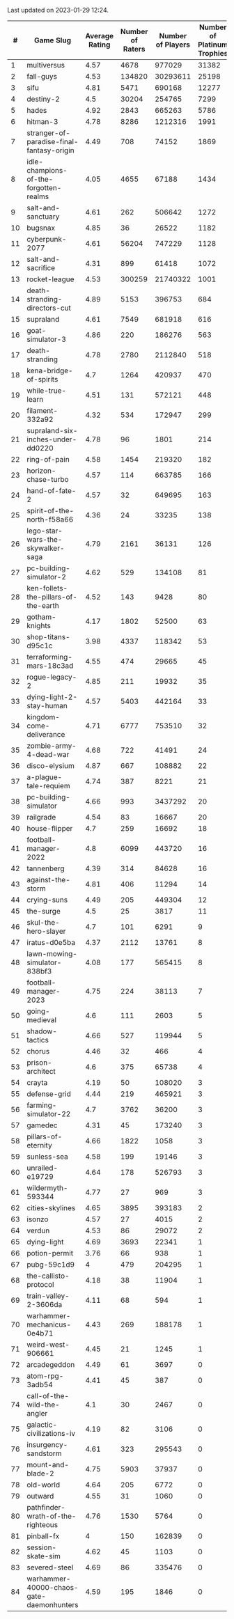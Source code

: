 Last updated on 2023-01-29 12:24.


|#|Game Slug|Average Rating|Number of Raters|Number of Players|Number of Platinum Trophies|Max Rarity (%)|
|---|---|---|---|---|---|---|
|1|multiversus|4.57|4678|977029|31382|75|
|2|fall-guys|4.53|134820|30293611|25198|1|
|3|sifu|4.81|5471|690168|12277|97|
|4|destiny-2|4.5|30204|254765|7299|94|
|5|hades|4.92|2843|665263|5786|89|
|6|hitman-3|4.78|8286|1212316|1991|47|
|7|stranger-of-paradise-final-fantasy-origin|4.49|708|74152|1869|98|
|8|idle-champions-of-the-forgotten-realms|4.05|4655|67188|1434|1|
|9|salt-and-sanctuary|4.61|262|506642|1272|83|
|10|bugsnax|4.85|36|26522|1182|97|
|11|cyberpunk-2077|4.61|56204|747229|1128|65|
|12|salt-and-sacrifice|4.31|899|61418|1072|91|
|13|rocket-league|4.53|300259|21740322|1001|78|
|14|death-stranding-directors-cut|4.89|5153|396753|684|91|
|15|supraland|4.61|7549|681918|616|99|
|16|goat-simulator-3|4.86|220|186276|563|92|
|17|death-stranding|4.78|2780|2112840|518|91|
|18|kena-bridge-of-spirits|4.7|1264|420937|470|94|
|19|while-true-learn|4.51|131|572121|448|93|
|20|filament-332a92|4.32|534|172947|299|93|
|21|supraland-six-inches-under-dd0220|4.78|96|1801|214|99|
|22|ring-of-pain|4.58|1454|219320|182|96|
|23|horizon-chase-turbo|4.57|114|663785|166|88|
|24|hand-of-fate-2|4.57|32|649695|163|72|
|25|spirit-of-the-north-f58a66|4.36|24|33235|138|65|
|26|lego-star-wars-the-skywalker-saga|4.79|2161|36131|126|97|
|27|pc-building-simulator-2|4.62|529|134108|81|75|
|28|ken-follets-the-pillars-of-the-earth|4.52|143|9428|80|44|
|29|gotham-knights|4.17|1802|52500|63|26|
|30|shop-titans-d95c1c|3.98|4337|118342|53|97|
|31|terraforming-mars-18c3ad|4.55|474|29665|45|44|
|32|rogue-legacy-2|4.85|211|19932|35|4|
|33|dying-light-2-stay-human|4.57|5403|442164|33|7|
|34|kingdom-come-deliverance|4.71|6777|753510|32|30|
|35|zombie-army-4-dead-war|4.68|722|41491|24|67|
|36|disco-elysium|4.87|667|108882|22|28|
|37|a-plague-tale-requiem|4.74|387|8221|21|92|
|38|pc-building-simulator|4.66|993|3437292|20|48|
|39|railgrade|4.54|83|16667|20|98|
|40|house-flipper|4.7|259|16692|18|94|
|41|football-manager-2022|4.8|6099|443720|16|49|
|42|tannenberg|4.39|314|84628|16|88|
|43|against-the-storm|4.81|406|11294|14|38|
|44|crying-suns|4.49|205|449304|12|66|
|45|the-surge|4.5|25|3817|11|94|
|46|skul-the-hero-slayer|4.7|101|6291|9|94|
|47|iratus-d0e5ba|4.37|2112|13761|8|85|
|48|lawn-mowing-simulator-838bf3|4.08|177|565415|8|84|
|49|football-manager-2023|4.75|224|38113|7|79|
|50|going-medieval|4.6|111|2603|5|68|
|51|shadow-tactics|4.66|527|119944|5|5|
|52|chorus|4.46|32|466|4|86|
|53|prison-architect|4.6|375|65738|4|29|
|54|crayta|4.19|50|108020|3|23|
|55|defense-grid|4.44|219|465921|3|80|
|56|farming-simulator-22|4.7|3762|36200|3|77|
|57|gamedec|4.31|45|173240|3|27|
|58|pillars-of-eternity|4.66|1822|1058|3|81|
|59|sunless-sea|4.58|199|19146|3|36|
|60|unrailed-e19729|4.64|178|526793|3|9|
|61|wildermyth-593344|4.77|27|969|3|19|
|62|cities-skylines|4.65|3895|393183|2|71|
|63|isonzo|4.57|27|4015|2|57|
|64|verdun|4.53|86|29072|2|76|
|65|dying-light|4.69|3693|22341|1|95|
|66|potion-permit|3.76|66|938|1|98|
|67|pubg-59c1d9|4|479|204295|1|74|
|68|the-callisto-protocol|4.18|38|11904|1|5|
|69|train-valley-2-3606da|4.11|68|594|1|89|
|70|warhammer-mechanicus-0e4b71|4.43|269|188178|1|25|
|71|weird-west-906661|4.45|21|1245|1|85|
|72|arcadegeddon|4.49|61|3697|0|90|
|73|atom-rpg-3adb54|4.41|45|387|0|98|
|74|call-of-the-wild-the-angler|4.1|30|2467|0|64|
|75|galactic-civilizations-iv|4.19|82|3106|0|79|
|76|insurgency-sandstorm|4.61|323|295543|0|5|
|77|mount-and-blade-2|4.75|5903|37937|0|27|
|78|old-world|4.64|205|6772|0|83|
|79|outward|4.55|31|1060|0|73|
|80|pathfinder-wrath-of-the-righteous|4.76|1530|5764|0|51|
|81|pinball-fx|4|150|162839|0|85|
|82|session-skate-sim|4.62|45|1103|0|27|
|83|severed-steel|4.69|86|335476|0|17|
|84|warhammer-40000-chaos-gate-daemonhunters|4.59|195|1846|0|5|
